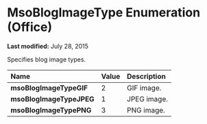 
# MsoBlogImageType Enumeration (Office)

 **Last modified:** July 28, 2015

Specifies blog image types.


|**Name**|**Value**|**Description**|
|:-----|:-----|:-----|
| **msoBlogImageTypeGIF**|2|GIF image.|
| **msoBlogImageTypeJPEG**|1|JPEG image.|
| **msoBlogImageTypePNG**|3|PNG image.|
